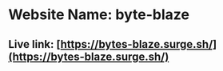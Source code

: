 # Website Name: byte-blaze
## Live link: [https://bytes-blaze.surge.sh/](https://bytes-blaze.surge.sh/)
